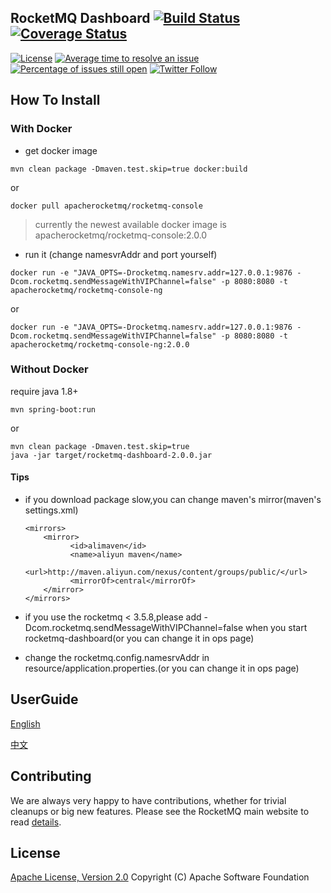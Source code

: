 ## RocketMQ Dashboard [![Build Status](https://api.travis-ci.com/apache/rocketmq-dashboard.svg?branch=master)](https://travis-ci.com/github/apache/rocketmq-dashboard)[![Coverage Status](https://coveralls.io/repos/github/apache/rocketmq-dashboard/badge.svg?branch=master)](https://coveralls.io/github/apache/rocketmq-dashboard?branch=master)
[![License](https://img.shields.io/badge/license-Apache%202-4EB1BA.svg)](https://www.apache.org/licenses/LICENSE-2.0.html)
[![Average time to resolve an issue](http://isitmaintained.com/badge/resolution/apache/rocketmq-dashboard.svg)](http://isitmaintained.com/project/apache/rocketmq-dashboard "Average time to resolve an issue")
[![Percentage of issues still open](http://isitmaintained.com/badge/open/apache/rocketmq-dashboard.svg)](http://isitmaintained.com/project/apache/rocketmq-dashboard "Percentage of issues still open")
[![Twitter Follow](https://img.shields.io/twitter/follow/ApacheRocketMQ?style=social)](https://twitter.com/intent/follow?screen_name=ApacheRocketMQ)
## How To Install

### With Docker

* get docker image

```
mvn clean package -Dmaven.test.skip=true docker:build
```

or

```
docker pull apacherocketmq/rocketmq-console
```

> currently the newest available docker image is apacherocketmq/rocketmq-console:2.0.0


* run it (change namesvrAddr and port yourself)

```
docker run -e "JAVA_OPTS=-Drocketmq.namesrv.addr=127.0.0.1:9876 -Dcom.rocketmq.sendMessageWithVIPChannel=false" -p 8080:8080 -t apacherocketmq/rocketmq-console-ng
```

or 

```
docker run -e "JAVA_OPTS=-Drocketmq.namesrv.addr=127.0.0.1:9876 -Dcom.rocketmq.sendMessageWithVIPChannel=false" -p 8080:8080 -t apacherocketmq/rocketmq-console-ng:2.0.0
```

### Without Docker
require java 1.8+
```
mvn spring-boot:run
```
or
```
mvn clean package -Dmaven.test.skip=true
java -jar target/rocketmq-dashboard-2.0.0.jar
```

#### Tips
* if you download package slow,you can change maven's mirror(maven's settings.xml)
  
  ```
  <mirrors>
      <mirror>
            <id>alimaven</id>
            <name>aliyun maven</name>
            <url>http://maven.aliyun.com/nexus/content/groups/public/</url>
            <mirrorOf>central</mirrorOf>        
      </mirror>
  </mirrors>
  ```
  
* if you use the rocketmq < 3.5.8,please add -Dcom.rocketmq.sendMessageWithVIPChannel=false when you start rocketmq-dashboard(or you can change it in ops page)
* change the rocketmq.config.namesrvAddr in resource/application.properties.(or you can change it in ops page)

## UserGuide

[English](https://github.com/apache/rocketmq-dashboard/blob/master/doc/1_0_0/UserGuide_EN.md)

[中文](https://github.com/apache/rocketmq-dashboard/blob/master/doc/1_0_0/UserGuide_CN.md)

## Contributing

We are always very happy to have contributions, whether for trivial cleanups or big new features. Please see the RocketMQ main website to read [details](http://rocketmq.apache.org/docs/how-to-contribute/).

## License
[Apache License, Version 2.0](http://www.apache.org/licenses/LICENSE-2.0.html) Copyright (C) Apache Software Foundation 
